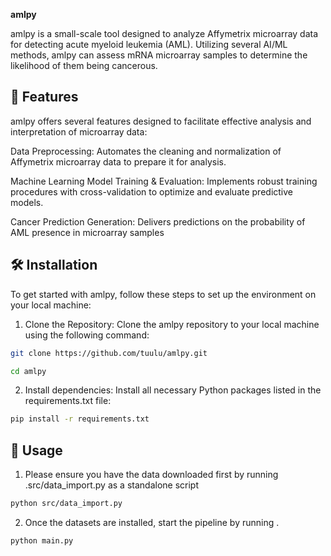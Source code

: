 **amlpy**

amlpy is a small-scale tool designed to analyze Affymetrix microarray data for detecting acute myeloid leukemia (AML). Utilizing several AI/ML methods, amlpy can assess mRNA microarray samples to determine the likelihood of them being cancerous.

## 🚀 **Features**

amlpy offers several features designed to facilitate effective analysis and interpretation of microarray data:

Data Preprocessing: Automates the cleaning and normalization of Affymetrix microarray data to prepare it for analysis.

Machine Learning Model Training & Evaluation: Implements robust training procedures with cross-validation to optimize and evaluate predictive models.

Cancer Prediction Generation: Delivers predictions on the probability of AML presence in microarray samples

## 🛠️ **Installation**
To get started with amlpy, follow these steps to set up the environment on your local machine:

1) Clone the Repository: Clone the amlpy repository to your local machine using the following command:
```bash
git clone https://github.com/tuulu/amlpy.git

cd amlpy
```
2) Install dependencies: Install all necessary Python packages listed in the requirements.txt file:
```bash
pip install -r requirements.txt
```
## 🧪 **Usage**

1) Please ensure you have the data downloaded first by running .src/data_import.py as a standalone script 
```bash
python src/data_import.py
```
2) Once the datasets are installed, start the pipeline by running .
```bash
python main.py
```


